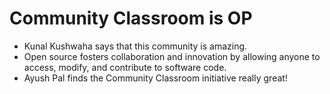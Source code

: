# Community Classroom is OP

- Kunal Kushwaha says that this community is amazing.
- Open source fosters collaboration and innovation by allowing anyone to access, modify, and contribute to software code.
- Ayush Pal finds the Community Classroom initiative really great!

